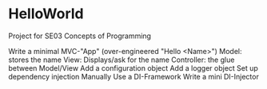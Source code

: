 # HelloWorld

Project for SE03 Concepts of Programming

Write a minimal MVC-"App"
(over-engineered "Hello \<Name\>")
     Model: stores the name
     View: Displays/ask for the name
     Controller: the glue between Model/View
Add a configuration object
Add a logger object
Set up dependency injection
Manually
Use a DI-Framework
Write a mini DI-Injector
